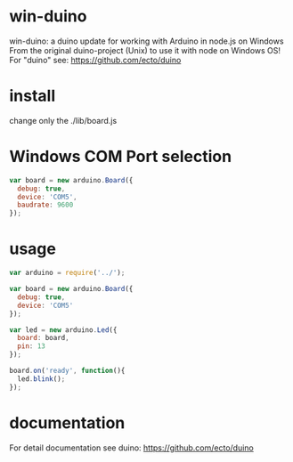 win-duino
=========

win-duino: a duino update for working with Arduino in node.js on Windows
From the original duino-project (Unix) to use it with node on Windows OS!
For "duino" see: https://github.com/ecto/duino

# install

change only the ./lib/board.js 

# Windows COM Port selection

````javascript
var board = new arduino.Board({
  debug: true,
  device: 'COM5',
  baudrate: 9600
});
````

# usage

````javascript
var arduino = require('../');

var board = new arduino.Board({
  debug: true,
  device: 'COM5'  
});

var led = new arduino.Led({
  board: board,
  pin: 13
});

board.on('ready', function(){
  led.blink();
});

````

# documentation

For detail documentation see duino: 
https://github.com/ecto/duino

